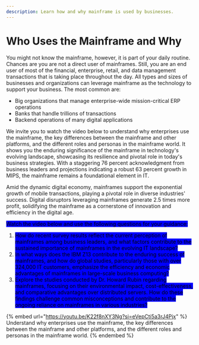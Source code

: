 ```yaml
---
description: Learn how and why mainframe is used by businesses.
---
```


# Who Uses the Mainframe and Why

You might not know the mainframe, however, it is part of your daily routine. Chances are you are not a direct user of mainframes. Still, you are an end user of most of the financial, enterprise, retail, and data management transactions that is taking place throughout the day. All types and sizes of businesses and organizations can leverage mainframe as the technology to support your business. The most common are:

* Big organizations that manage enterprise-wide mission-critical ERP operations
* Banks that handle trillions of transactions
* Backend operations of many digital applications&#x20;

We invite you to watch the video below to understand why enterprises use the mainframe, the key differences between the mainframe and other platforms, and the different roles and personas in the mainframe world. It shows you the enduring significance of the mainframe in technology's evolving landscape, showcasing its resilience and pivotal role in today's business strategies. With a staggering 76 percent acknowledgment from business leaders and projections indicating a robust 63 percent growth in MIPS, the mainframe remains a foundational element in IT.&#x20;

Amid the dynamic digital economy, mainframes support the exponential growth of mobile transactions, playing a pivotal role in diverse industries' success. Digital disruptors leveraging mainframes generate 2.5 times more profit, solidifying the mainframe as a cornerstone of innovation and efficiency in the digital age.

<mark style="background-color:blue;">Watch the video below and use the following questions for your guidance:</mark>

1. <mark style="background-color:blue;">How do recent survey results reflect the current perception of mainframes among business leaders, and what factors contribute to the sustained importance of mainframes in the evolving IT landscape?</mark>
2. <mark style="background-color:blue;">In what ways does the IBM Z13 contribute to the enduring success of mainframes, and how do global studies, particularly those with over 324,000 IT customers, emphasize the efficiency and economic advantages of mainframes in large-scale business computing?</mark>
3. <mark style="background-color:blue;">Explore the studies conducted by Dr. Howard Rubin regarding mainframes, focusing on their environmental impact, cost-effectiveness, and comparative advantages over distributed servers. How do these findings challenge common misconceptions and contribute to the ongoing reliance on mainframes in various industries?</mark>

{% embed url="https://youtu.be/K22f8nXY3Ng?si=eVepCti5a3rJ4Pjx" %}
Understand why enterprises use the mainframe, the key differences between the mainframe and other platforms, and the different roles and personas in the mainframe world.
{% endembed %}
